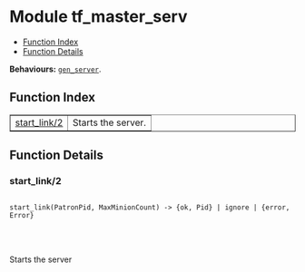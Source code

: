 

# Module tf_master_serv #
* [Function Index](#index)
* [Function Details](#functions)

__Behaviours:__ [`gen_server`](gen_server.md).
<a name="index"></a>

## Function Index ##


<table width="100%" border="1" cellspacing="0" cellpadding="2" summary="function index"><tr><td valign="top"><a href="#start_link-2">start_link/2</a></td><td>
Starts the server.</td></tr></table>


<a name="functions"></a>

## Function Details ##

<a name="start_link-2"></a>

### start_link/2 ###


<pre><code>
start_link(PatronPid, MaxMinionCount) -&gt; {ok, Pid} | ignore | {error, Error}
</code></pre>

<br></br>



Starts the server

